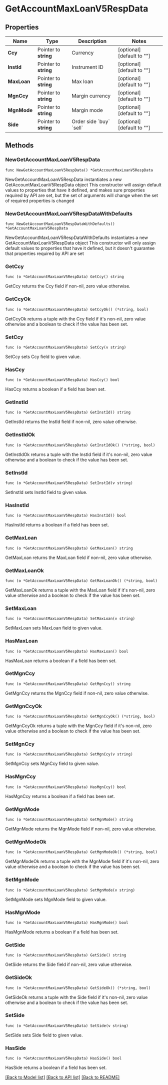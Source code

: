 # GetAccountMaxLoanV5RespData

## Properties

Name | Type | Description | Notes
------------ | ------------- | ------------- | -------------
**Ccy** | Pointer to **string** | Currency | [optional] [default to ""]
**InstId** | Pointer to **string** | Instrument ID | [optional] [default to ""]
**MaxLoan** | Pointer to **string** | Max loan | [optional] [default to ""]
**MgnCcy** | Pointer to **string** | Margin currency | [optional] [default to ""]
**MgnMode** | Pointer to **string** | Margin mode | [optional] [default to ""]
**Side** | Pointer to **string** | Order side  &#x60;buy&#x60; &#x60;sell&#x60; | [optional] [default to ""]

## Methods

### NewGetAccountMaxLoanV5RespData

`func NewGetAccountMaxLoanV5RespData() *GetAccountMaxLoanV5RespData`

NewGetAccountMaxLoanV5RespData instantiates a new GetAccountMaxLoanV5RespData object
This constructor will assign default values to properties that have it defined,
and makes sure properties required by API are set, but the set of arguments
will change when the set of required properties is changed

### NewGetAccountMaxLoanV5RespDataWithDefaults

`func NewGetAccountMaxLoanV5RespDataWithDefaults() *GetAccountMaxLoanV5RespData`

NewGetAccountMaxLoanV5RespDataWithDefaults instantiates a new GetAccountMaxLoanV5RespData object
This constructor will only assign default values to properties that have it defined,
but it doesn't guarantee that properties required by API are set

### GetCcy

`func (o *GetAccountMaxLoanV5RespData) GetCcy() string`

GetCcy returns the Ccy field if non-nil, zero value otherwise.

### GetCcyOk

`func (o *GetAccountMaxLoanV5RespData) GetCcyOk() (*string, bool)`

GetCcyOk returns a tuple with the Ccy field if it's non-nil, zero value otherwise
and a boolean to check if the value has been set.

### SetCcy

`func (o *GetAccountMaxLoanV5RespData) SetCcy(v string)`

SetCcy sets Ccy field to given value.

### HasCcy

`func (o *GetAccountMaxLoanV5RespData) HasCcy() bool`

HasCcy returns a boolean if a field has been set.

### GetInstId

`func (o *GetAccountMaxLoanV5RespData) GetInstId() string`

GetInstId returns the InstId field if non-nil, zero value otherwise.

### GetInstIdOk

`func (o *GetAccountMaxLoanV5RespData) GetInstIdOk() (*string, bool)`

GetInstIdOk returns a tuple with the InstId field if it's non-nil, zero value otherwise
and a boolean to check if the value has been set.

### SetInstId

`func (o *GetAccountMaxLoanV5RespData) SetInstId(v string)`

SetInstId sets InstId field to given value.

### HasInstId

`func (o *GetAccountMaxLoanV5RespData) HasInstId() bool`

HasInstId returns a boolean if a field has been set.

### GetMaxLoan

`func (o *GetAccountMaxLoanV5RespData) GetMaxLoan() string`

GetMaxLoan returns the MaxLoan field if non-nil, zero value otherwise.

### GetMaxLoanOk

`func (o *GetAccountMaxLoanV5RespData) GetMaxLoanOk() (*string, bool)`

GetMaxLoanOk returns a tuple with the MaxLoan field if it's non-nil, zero value otherwise
and a boolean to check if the value has been set.

### SetMaxLoan

`func (o *GetAccountMaxLoanV5RespData) SetMaxLoan(v string)`

SetMaxLoan sets MaxLoan field to given value.

### HasMaxLoan

`func (o *GetAccountMaxLoanV5RespData) HasMaxLoan() bool`

HasMaxLoan returns a boolean if a field has been set.

### GetMgnCcy

`func (o *GetAccountMaxLoanV5RespData) GetMgnCcy() string`

GetMgnCcy returns the MgnCcy field if non-nil, zero value otherwise.

### GetMgnCcyOk

`func (o *GetAccountMaxLoanV5RespData) GetMgnCcyOk() (*string, bool)`

GetMgnCcyOk returns a tuple with the MgnCcy field if it's non-nil, zero value otherwise
and a boolean to check if the value has been set.

### SetMgnCcy

`func (o *GetAccountMaxLoanV5RespData) SetMgnCcy(v string)`

SetMgnCcy sets MgnCcy field to given value.

### HasMgnCcy

`func (o *GetAccountMaxLoanV5RespData) HasMgnCcy() bool`

HasMgnCcy returns a boolean if a field has been set.

### GetMgnMode

`func (o *GetAccountMaxLoanV5RespData) GetMgnMode() string`

GetMgnMode returns the MgnMode field if non-nil, zero value otherwise.

### GetMgnModeOk

`func (o *GetAccountMaxLoanV5RespData) GetMgnModeOk() (*string, bool)`

GetMgnModeOk returns a tuple with the MgnMode field if it's non-nil, zero value otherwise
and a boolean to check if the value has been set.

### SetMgnMode

`func (o *GetAccountMaxLoanV5RespData) SetMgnMode(v string)`

SetMgnMode sets MgnMode field to given value.

### HasMgnMode

`func (o *GetAccountMaxLoanV5RespData) HasMgnMode() bool`

HasMgnMode returns a boolean if a field has been set.

### GetSide

`func (o *GetAccountMaxLoanV5RespData) GetSide() string`

GetSide returns the Side field if non-nil, zero value otherwise.

### GetSideOk

`func (o *GetAccountMaxLoanV5RespData) GetSideOk() (*string, bool)`

GetSideOk returns a tuple with the Side field if it's non-nil, zero value otherwise
and a boolean to check if the value has been set.

### SetSide

`func (o *GetAccountMaxLoanV5RespData) SetSide(v string)`

SetSide sets Side field to given value.

### HasSide

`func (o *GetAccountMaxLoanV5RespData) HasSide() bool`

HasSide returns a boolean if a field has been set.


[[Back to Model list]](../README.md#documentation-for-models) [[Back to API list]](../README.md#documentation-for-api-endpoints) [[Back to README]](../README.md)


